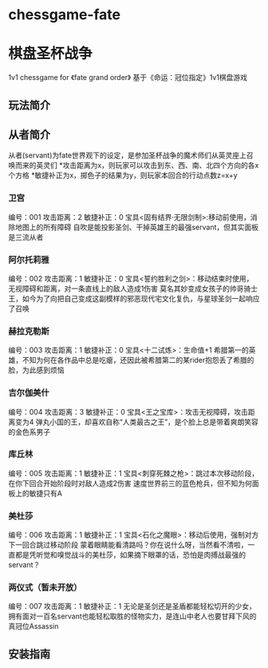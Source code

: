 # chessgame-fate 
# 棋盘圣杯战争
1v1 chessgame for 《fate grand order》 
基于《命运：冠位指定》1v1棋盘游戏

## 玩法简介


## 从者简介
从者(servant)为fate世界观下的设定，是参加圣杯战争的魔术师们从英灵座上召唤而来的英灵们
*攻击距离为x，则玩家可以攻击到东、西、南、北四个方向的各x个方格
*敏捷补正为x，掷色子的结果为y，则玩家本回合的行动点数z=x+y

### 卫宫
编号：001
攻击距离：2
敏捷补正：0
宝具<固有结界·无限剑制>:移动前使用，消除地图上的所有障碍
自吹是能投影圣剑、干掉英雄王的最强servant，但其实面板是三流从者
### 阿尔托莉雅
编号：002
攻击距离：1
敏捷补正：0
宝具<誓约胜利之剑>：移动结束时使用，无视障碍和距离，对一条直线上的敌人造成1伤害
莫名其妙变成女孩子的帅哥骑士王，如今为了向把自己变成这副模样的邪恶现代宅文化复仇，与星球圣剑一起响应了召唤
### 赫拉克勒斯
编号：003
攻击距离：1
敏捷补正：0
宝具<十二试炼>：生命值+1
希腊第一的英雄，不知为何在各作品中总是吃瘪，还因此被希腊第二的某rider抱怨丢了希腊的脸，为此感到烦恼
### 吉尔伽美什
编号：004
攻击距离：3
敏捷补正：0
宝具<王之宝库>：攻击无视障碍，攻击距离变为4
弹丸小国的王，却喜欢自称“人类最古之王”，是个脸上总是带着爽朗笑容的金色系男子
### 库丘林
编号：005
攻击距离：1
敏捷补正：1
宝具<刺穿死棘之枪>：跳过本次移动阶段，在你下回合开始阶段时对敌人造成2伤害
速度世界前三的蓝色枪兵，但不知为何面板上的敏捷只有A
### 美杜莎
编号：006
攻击距离：1
敏捷补正：1
宝具<石化之魔眼>：移动后使用，强制对方下一回合跳过移动阶段
蒙着眼睛能看清路吗？你在说什么呀，当然看不清啦，一直都是凭听觉和嗅觉战斗的美杜莎，如果摘下眼罩的话，恐怕是肉搏战最强的servant？
### 两仪式（暂未开放）
编号：007
攻击距离：1
敏捷补正：1
无论是圣剑还是圣盾都能轻松切开的少女，拥有面对一百名servant也能轻松取胜的怪物实力，是连山中老人也要甘拜下风的真冠位Assassin

## 安装指南

